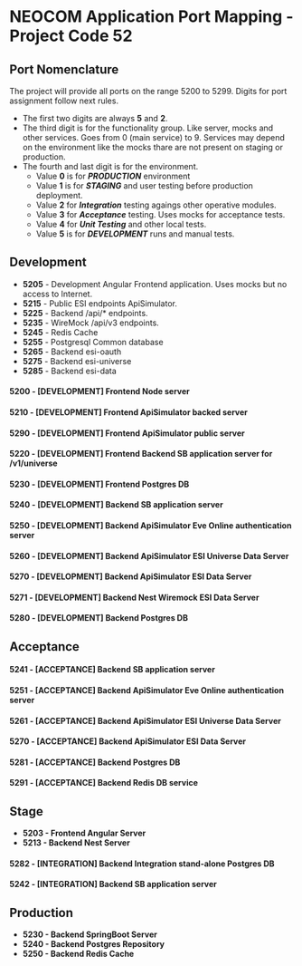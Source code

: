# NEOCOM Application Port Mapping - Project Code 52
## Port Nomenclature
The project will provide all ports on the range 5200 to 5299. Digits for port assignment follow next rules.
- The first two digits are always **5** and **2**.
- The third digit is for the functionality group. Like server, mocks and other services. Goes from 0 (main service) to 9. Services may depend on the environment like the mocks thare are not present on staging or production.
- The fourth and last digit is for the environment.
    * Value **0** is for ***PRODUCTION*** environment
    * Value **1** is for ***STAGING*** and user testing before production deployment. 
    * Value **2** for ***Integration*** testing agaings other operative modules.
    * Value **3** for ***Acceptance*** testing. Uses mocks for acceptance tests.
    * Value **4** for ***Unit Testing*** and other local tests.
    * Value **5** is for ***DEVELOPMENT*** runs and manual tests.

## Development
* **5205** - Development Angular Frontend application. Uses mocks but no access to Internet.
* **5215** - Public ESI endpoints ApiSimulator.
* **5225** - Backend /api/* endpoints.
* **5235** - WireMock /api/v3 endpoints.
* **5245** - Redis Cache
* **5255** - Postgresql Common database
* **5265** - Backend esi-oauth
* **5275** - Backend esi-universe
* **5285** - Backend esi-data

#### 5200 - [DEVELOPMENT] Frontend Node server
#### 5210 - [DEVELOPMENT] Frontend ApiSimulator backed server
#### 5290 - [DEVELOPMENT] Frontend ApiSimulator public server
#### 5220 - [DEVELOPMENT] Frontend Backend SB application server for /v1/universe
#### 5230 - [DEVELOPMENT] Frontend Postgres DB
#### 5240 - [DEVELOPMENT] Backend SB application server
#### 5250 - [DEVELOPMENT] Backend ApiSimulator Eve Online authentication server
#### 5260 - [DEVELOPMENT] Backend ApiSimulator ESI Universe Data Server
#### 5270 - [DEVELOPMENT] Backend ApiSimulator ESI Data Server
#### 5271 - [DEVELOPMENT] Backend Nest Wiremock ESI Data Server
#### 5280 - [DEVELOPMENT] Backend Postgres DB

## Acceptance

#### 5241 - [ACCEPTANCE] Backend SB application server
#### 5251 - [ACCEPTANCE] Backend ApiSimulator Eve Online authentication server
#### 5261 - [ACCEPTANCE] Backend ApiSimulator ESI Universe Data Server
#### 5270 - [ACCEPTANCE] Backend ApiSimulator ESI Data Server
#### 5281 - [ACCEPTANCE] Backend Postgres DB
#### 5291 - [ACCEPTANCE] Backend Redis DB service

## Stage
- **5203 - Frontend Angular Server**
- **5213 - Backend Nest Server**

#### 5282 - [INTEGRATION] Backend Integration stand-alone Postgres DB
#### 5242 - [INTEGRATION] Backend SB application server

## Production
- **5230 - Backend SpringBoot Server**
- **5240 - Backend Postgres Repository**
- **5250 - Backend Redis Cache**
